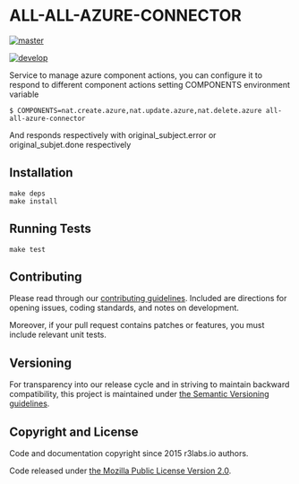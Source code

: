 # ALL-ALL-AZURE-CONNECTOR
[![master](https://circleci.com/gh/ernestio/all-all-azure-connector/tree/master.svg?style=shield)](https://circleci.com/gh/ernestio/all-all-azure-connector/tree/master)

[![develop](https://circleci.com/gh/ernestio/all-all-azure-connector/tree/develop.svg?style=shield)](https://circleci.com/gh/ernestio/all-all-azure-connector/tree/develop)

Service to manage azure component actions, you can configure it to respond to different component actions setting COMPONENTS environment variable
```
$ COMPONENTS=nat.create.azure,nat.update.azure,nat.delete.azure all-all-azure-connector
```

And responds respectively with original_subject.error or original_subjet.done respectively

## Installation

```
make deps
make install
```

## Running Tests

```
make test
```

## Contributing

Please read through our
[contributing guidelines](CONTRIBUTING.md).
Included are directions for opening issues, coding standards, and notes on
development.

Moreover, if your pull request contains patches or features, you must include
relevant unit tests.

## Versioning

For transparency into our release cycle and in striving to maintain backward
compatibility, this project is maintained under [the Semantic Versioning guidelines](http://semver.org/).

## Copyright and License

Code and documentation copyright since 2015 r3labs.io authors.

Code released under
[the Mozilla Public License Version 2.0](LICENSE).

